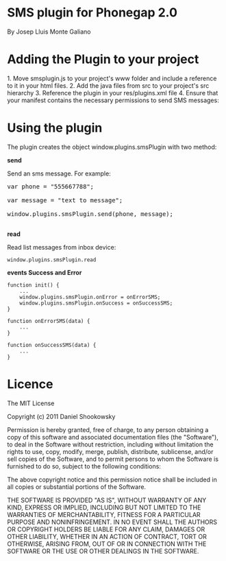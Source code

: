 <h1>SMS plugin for Phonegap 2.0</h1>
By Josep Lluis Monte Galiano


<h1>Adding the Plugin to your project</h1>
1. Move smsplugin.js to your project's www folder and include a reference to it in your html files.
2. Add the java files from src to your project's src hierarchy
3. Reference the plugin in your res/plugins.xml file
4. Ensure that your manifest contains the necessary permissions to send SMS messages:


<h1>Using the plugin</h1>
The plugin creates the object window.plugins.smsPlugin with two method:

<b>send</b>

Send an sms message. For example:

<pre>
var phone = "555667788";<br/>
var message = "text to message";<br/>
window.plugins.smsPlugin.send(phone, message);<br/>
</pre>

<b>read</b>

Read list messages from inbox device:

<code>window.plugins.smsPlugin.read</code>


<b>events Success and Error</b>

	function init() {
		...
		window.plugins.smsPlugin.onError = onErrorSMS;
		window.plugins.smsPlugin.onSuccess = onSuccessSMS;
	}

	function onErrorSMS(data) {
		...
	}

	function onSuccessSMS(data) {
		...
	}



<h1>Licence</h1>
The MIT License

Copyright (c) 2011 Daniel Shookowsky

Permission is hereby granted, free of charge, to any person obtaining a copy of this software and associated documentation files (the "Software"), to deal in the Software without restriction, including without limitation the rights to use, copy, modify, merge, publish, distribute, sublicense, and/or sell copies of the Software, and to permit persons to whom the Software is furnished to do so, subject to the following conditions:

The above copyright notice and this permission notice shall be included in all copies or substantial portions of the Software.

THE SOFTWARE IS PROVIDED "AS IS", WITHOUT WARRANTY OF ANY KIND, EXPRESS OR IMPLIED, INCLUDING BUT NOT LIMITED TO THE WARRANTIES OF MERCHANTABILITY, FITNESS FOR A PARTICULAR PURPOSE AND NONINFRINGEMENT. IN NO EVENT SHALL THE AUTHORS OR COPYRIGHT HOLDERS BE LIABLE FOR ANY CLAIM, DAMAGES OR OTHER LIABILITY, WHETHER IN AN ACTION OF CONTRACT, TORT OR OTHERWISE, ARISING FROM, OUT OF OR IN CONNECTION WITH THE SOFTWARE OR THE USE OR OTHER DEALINGS IN THE SOFTWARE.
